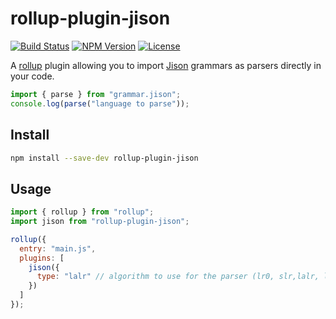 # rollup-plugin-jison

[![Build Status](https://travis-ci.org/lujun2/rollup-plugin-jison.svg?branch=master)](https://travis-ci.org/lujun2/rollup-plugin-jison) [![NPM Version](https://img.shields.io/npm/v/rollup-plugin-jison.svg)](https://npmjs.org/package/rollup-plugin-jison) [![License](https://img.shields.io/npm/l/rollup-plugin-jison.svg)](https://github.com/lujun2/rollup-plugin-jison/blob/master/LICENSE.md)

A [rollup](http://rollupjs.org) plugin allowing you to import [Jison](https://zaa.ch/jison/) grammars as parsers directly in your code.

```js
import { parse } from "grammar.jison";
console.log(parse("language to parse"));
```

## Install

```sh
npm install --save-dev rollup-plugin-jison
```

## Usage

```js
import { rollup } from "rollup";
import jison from "rollup-plugin-jison";

rollup({
  entry: "main.js",
  plugins: [
    jison({
      type: "lalr" // algorithm to use for the parser (lr0, slr,lalr, lr), default lalr
    })
  ]
});
```
